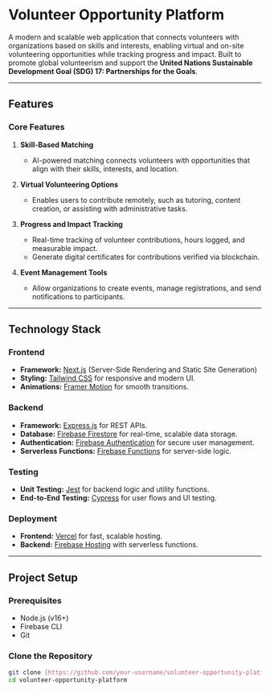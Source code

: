 # **Volunteer Opportunity Platform**

A modern and scalable web application that connects volunteers with organizations based on skills and interests, enabling virtual and on-site volunteering opportunities while tracking progress and impact. Built to promote global volunteerism and support the **United Nations Sustainable Development Goal (SDG) 17: Partnerships for the Goals**.

---

## **Features**

### **Core Features**
1. **Skill-Based Matching**  
   - AI-powered matching connects volunteers with opportunities that align with their skills, interests, and location.

2. **Virtual Volunteering Options**  
   - Enables users to contribute remotely, such as tutoring, content creation, or assisting with administrative tasks.

3. **Progress and Impact Tracking**  
   - Real-time tracking of volunteer contributions, hours logged, and measurable impact.  
   - Generate digital certificates for contributions verified via blockchain.

4. **Event Management Tools**  
   - Allow organizations to create events, manage registrations, and send notifications to participants.

---

## **Technology Stack**

### **Frontend**
- **Framework:** [Next.js](https://nextjs.org/) (Server-Side Rendering and Static Site Generation)
- **Styling:** [Tailwind CSS](https://tailwindcss.com/) for responsive and modern UI.
- **Animations:** [Framer Motion](https://www.framer.com/motion/) for smooth transitions.

### **Backend**
- **Framework:** [Express.js](https://expressjs.com/) for REST APIs.
- **Database:** [Firebase Firestore](https://firebase.google.com/products/firestore) for real-time, scalable data storage.
- **Authentication:** [Firebase Authentication](https://firebase.google.com/products/auth) for secure user management.
- **Serverless Functions:** [Firebase Functions](https://firebase.google.com/products/functions) for server-side logic.

### **Testing**
- **Unit Testing:** [Jest](https://jestjs.io/) for backend logic and utility functions.
- **End-to-End Testing:** [Cypress](https://www.cypress.io/) for user flows and UI testing.

### **Deployment**
- **Frontend:** [Vercel](https://vercel.com/) for fast, scalable hosting.  
- **Backend:** [Firebase Hosting](https://firebase.google.com/products/hosting) with serverless functions.

---

## **Project Setup**

### **Prerequisites**
- Node.js (v16+)
- Firebase CLI
- Git

### **Clone the Repository**
```bash
git clone [https://github.com/your-username/volunteer-opportunity-platform.git](https://github.com/ItsKris62/volunteer-platform.git)
cd volunteer-opportunity-platform

